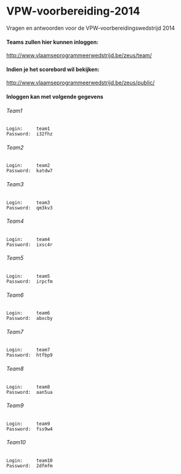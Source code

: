 VPW-voorbereiding-2014
======================

Vragen en antwoorden voor de VPW-voorbereidingswedstrijd 2014


#### Teams zullen hier kunnen inloggen:

http://www.vlaamseprogrammeerwedstrijd.be/zeus/team/

#### Indien je het scorebord wil bekijken:

http://www.vlaamseprogrammeerwedstrijd.be/zeus/public/

#### Inloggen kan met volgende gegevens

###### Team1
    Login:     team1
    Password:  i32fhz

###### Team2
    Login:     team2
    Password:  katdw7

###### Team3
    Login:     team3
    Password:  qm3kv3

###### Team4
    Login:     team4
    Password:  ixsc4r

###### Team5
    Login:     team5
    Password:  irpcfm

###### Team6
    Login:     team6
    Password:  abxcby

###### Team7
    Login:     team7
    Password:  htfbp9

###### Team8
    Login:     team8
    Password:  aan5ua

###### Team9
    Login:     team9
    Password:  fss9w4

###### Team10
    Login:     team10
    Password:  2dfmfm
